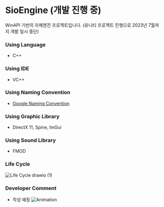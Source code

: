# SioEngine (개발 진행 중)
WinAPI 기반의 자체엔진 프로젝트입니다.
(유니티 프로젝트 진행으로 2023년 7월까지 개발 일시 중단)

### Using Language
* C++

### Using IDE
* VC++

### Using Naming Convention
* [Google Naming Convention](https://google.github.io/styleguide/cppguide.html#General_Naming_Rules)

### Using Graphic Library
* DirectX 11, Spine, ImGui

### Using Sound Library
* FMOD

### Life Cycle
![Life Cycle drawio (1)](https://user-images.githubusercontent.com/38973547/206721528-f65760ad-8d38-459d-8a3e-d63f1dcae06d.png)

### Developer Comment
* 작성 예정
![Animation](https://user-images.githubusercontent.com/38973547/212535948-67010205-6edd-4f72-bb85-eb2ed1f9a024.gif)
